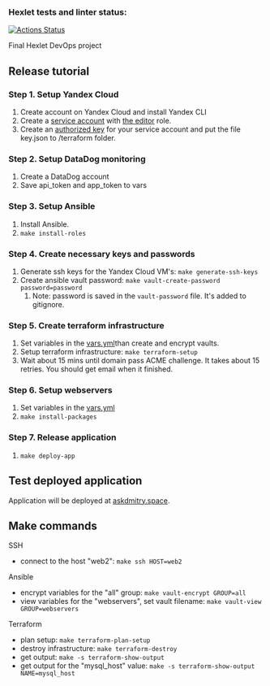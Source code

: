 ### Hexlet tests and linter status:
[![Actions Status](https://github.com/Vomblr/devops-for-programmers-project-77/workflows/hexlet-check/badge.svg)](https://github.com/Vomblr/devops-for-programmers-project-77/actions)

Final Hexlet DevOps project

## Release tutorial

### Step 1. Setup Yandex Cloud

1. Create account on Yandex Cloud and install Yandex CLI
2. Create a [service account](https://cloud.yandex.com/en/docs/iam/operations/sa/create) with [the editor](https://cloud.yandex.com/en/docs/iam/concepts/access-control/roles#editor) role.
3. Create an [authorized key](https://cloud.yandex.com/en-ru/docs/tutorials/infrastructure-management/terraform-quickstart#install-terraform) for your service account and put the file key.json to /terraform folder.

### Step 2. Setup DataDog monitoring

1. Create a DataDog account
2. Save api_token and app_token to vars

### Step 3. Setup Ansible

1. Install Ansible.
2. `make install-roles`

### Step 4. Create necessary keys and passwords

1. Generate ssh keys for the Yandex Cloud VM's: `make generate-ssh-keys`
2. Create ansible vault password: `make vault-create-password password=password`
    1. Note: password is saved in the `vault-password` file. It's added to gitignore.

### Step 5. Create terraform infrastructure

1. Set variables in the [vars.yml](./ansible/group_vars/all/vars.yml)than create and encrypt vaults.
2. Setup terraform infrastructure: `make terraform-setup`
3. Wait about 15 mins until domain pass ACME challenge. It takes about 15 retries. You should get email when it finished.

### Step 6. Setup webservers

1. Set variables in the [vars.yml](./ansible/group_vars/webservers/vars.yml)
2. `make install-packages`

### Step 7. Release application

1. `make deploy-app`

## Test deployed application

Application will be deployed at [askdmitry.space](https://askdmitry.space).

## Make commands

SSH

- connect to the host "web2": `make ssh HOST=web2`

Ansible

- encrypt variables for the "all" group: `make vault-encrypt GROUP=all`
- view variables for the "webservers", set vault filename: `make vault-view GROUP=webservers`

Terraform

- plan setup: `make terraform-plan-setup`
- destroy infrastructure: `make terraform-destroy`
- get output: `make -s terraform-show-output`
- get output for the "mysql_host" value: `make -s terraform-show-output NAME=mysql_host`

